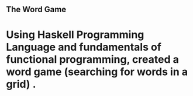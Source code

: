 ## The Word Game
# Using Haskell Programming Language and fundamentals of functional programming, created a word game (searching for words in a grid) .